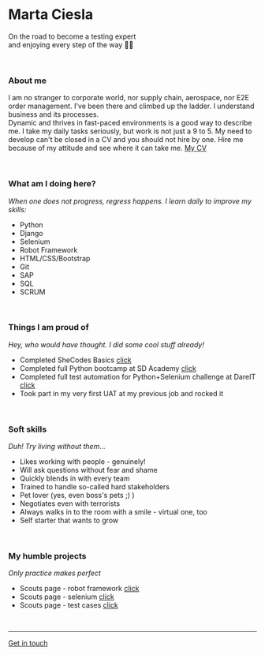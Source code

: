 
# Marta Ciesla
On the road to become a testing expert  
and enjoying every step of the way 👩‍💻

<br>

### About me
I am no stranger to corporate world, nor supply chain, aerospace, nor E2E order management. I've been there and climbed up the ladder. I understand business and its processes.<br>
Dynamic and thrives in fast-paced environments is a good way to describe me. I take my daily tasks seriously, but work is not just a 9 to 5. My need to develop can't be closed in a CV and you should not hire by one. Hire me because of my attitude and see where it can take me.
[My CV]()

<br>

### What am I doing here?

*When one does not progress, regress happens. I learn daily to improve my skills:*  
- Python
- Django
- Selenium
- Robot Framework
- HTML/CSS/Bootstrap
- Git
- SAP
- SQL
- SCRUM

<br>

### Things I am proud of
*Hey, who would have thought. I did some cool stuff already!*

- Completed SheCodes Basics [click](https://www.shecodes.io/certificates/0c6b59e210a45001d5e91eb816920625)
- Completed full Python bootcamp at SD Academy [click](https://app.diplomasafe.com/pl-PL/diploma/def0f72e58ac174f2604661dc0ffbd40927ad232d)
- Completed full test automation for Python+Selenium challenge at DareIT [click](https://github.com/martus89/portfolio/blob/master/files/EN_Certificate%20of%20completion_Automat%20ed%20Testing%20%2B%20Python_Marta%20Cie%C5%9Bla.pdf)
- Took part in my very first UAT at my previous job and rocked it

<br>

### Soft skills
*Duh! Try living without them...*

- Likes working with people - genuinely!
- Will ask questions without fear and shame
- Quickly blends in with every team
- Trained to handle so-called hard stakeholders
- Pet lover (yes, even boss's pets ;) )
- Negotiates even with terrorists
- Always walks in to the room with a smile - virtual one, too
- Self starter that wants to grow

<br>

### My humble projects
*Only practice makes perfect*

- Scouts page - robot framework [click](https://github.com/martus89/footballscouts_robotframework_r)
- Scouts page - selenium [click](https://github.com/martus89/Testing_scouts)
- Scouts page - test cases [click](https://drive.google.com/drive/folders/1w3fDOcsQiULcTEN04eUFY1Uuzuc3ASXT?usp=drive_link)



<br>

***
[Get in touch](https://www.linkedin.com/in/marta-ciesla-1a773b50/)
